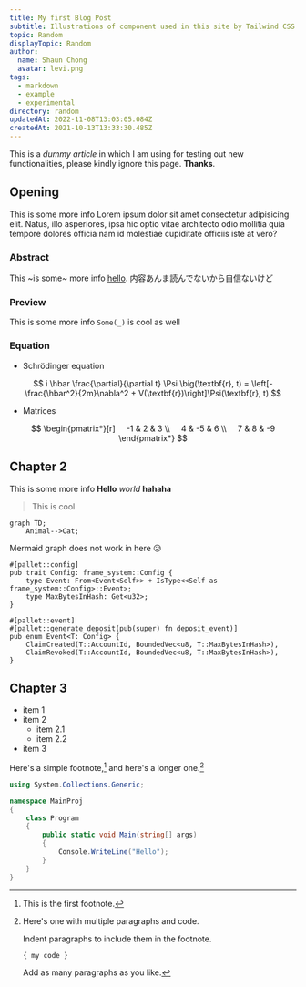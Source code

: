 ```yaml
---
title: My first Blog Post
subtitle: Illustrations of component used in this site by Tailwind CSS
topic: Random
displayTopic: Random
author:
  name: Shaun Chong
  avatar: levi.png
tags:
  - markdown
  - example
  - experimental
directory: random
updatedAt: 2022-11-08T13:03:05.084Z
createdAt: 2021-10-13T13:33:30.485Z
---
```


This is a _dummy article_ in which I am using for testing out new functionalities, please kindly ignore this page. **Thanks**.

## Opening

This is some more info Lorem ipsum dolor sit amet consectetur adipisicing elit. Natus, illo asperiores, ipsa hic optio vitae architecto odio mollitia quia tempore dolores officia nam id molestiae cupiditate officiis iste at vero?

### Abstract

This ~is some~ more info [hello](http://somelink.com). 内容あんま読んでないから自信ないけど

### Preview

This is some more info `Some(_)` is cool as well

### Equation

- Schrödinger equation

$$
i \hbar \frac{\partial}{\partial t} \Psi \big(\textbf{r}, t) = \left[- \frac{\hbar^2}{2m}\nabla^2 + V(\textbf{r})\right]\Psi(\textbf{r}, t)
$$

- Matrices

$$
\begin{pmatrix*}[r]
    -1 & 2 & 3 \\
    4 & -5 & 6 \\
    7 & 8 & -9
\end{pmatrix*}
$$

## Chapter 2

<v-img src="deserted-place.jpg" alt="deserted place" caption="Pic 1: This is a humble caption"></v-img>

This is some more info
**Hello** _world_ **hahaha**

> This is cool

```mermaid
graph TD;
	Animal-->Cat;
```

Mermaid graph does not work in here 😥

```rust{1-2,8}[lib.rs]
#[pallet::config]
pub trait Config: frame_system::Config {
    type Event: From<Event<Self>> + IsType<<Self as frame_system::Config>::Event>;
    type MaxBytesInHash: Get<u32>;
}

#[pallet::event]
#[pallet::generate_deposit(pub(super) fn deposit_event)]
pub enum Event<T: Config> {
    ClaimCreated(T::AccountId, BoundedVec<u8, T::MaxBytesInHash>),
    ClaimRevoked(T::AccountId, BoundedVec<u8, T::MaxBytesInHash>),
}
```

## Chapter 3

- item 1
- item 2
  - item 2.1
  - item 2.2
- item 3

Here's a simple footnote,[^1] and here's a longer one.[^bignote]

[^1]: This is the first footnote.
[^bignote]: Here's one with multiple paragraphs and code.

    Indent paragraphs to include them in the footnote.

    `{ my code }`

    Add as many paragraphs as you like.

```cs
using System.Collections.Generic;

namespace MainProj
{
    class Program
    {
        public static void Main(string[] args)
        {
            Console.WriteLine("Hello");
        }
    }
}
```
